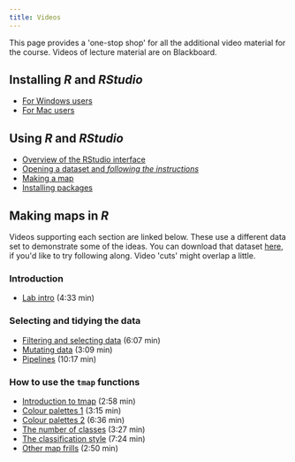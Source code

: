 ```yaml
---
title: Videos
---
```

This page provides a 'one-stop shop' for all the additional video material for the course. Videos of lecture material are on Blackboard.

## Installing _R_ and _RStudio_
+ [For Windows users](https://www.youtube.com/watch?v=gx7A7C_wdyE)
+ [For Mac users](https://www.youtube.com/watch?v=by5HyJX6H1I)

## Using *R* and *RStudio*
+ [Overview of the RStudio interface](http://southosullivan.com/geog315/video/week-02-lab/geog315-week02-01-r-intro-overview-of-interface.mp4)
+ [Opening a dataset and *following the instructions*](http://southosullivan.com/geog315/video/week-02-lab/geog315-week02-02-r-intro-read-the-instructions.mp4)
+ [Making a map](http://southosullivan.com/geog315/video/week-02-lab/geog315-week02-03-r-intro-make-a-map.mp4)
+ [Installing packages](http://southosullivan.com/geog315/video/week-02-lab/geog315-week02-04-r-intro-installing-packages.mp4)

## Making maps in *R*
Videos supporting each section are linked below. These use a different data set to demonstrate some of the ideas. You can download that dataset [here](/labs/week-03/ak-region-ethnicity.gpkg?raw=true), if you'd like to try following along. Video 'cuts' might overlap a little.

### Introduction
+ [Lab intro](http://southosullivan.com/geog315/video/week-03-lab/geog315-week03-01-making-maps-intro.mp4) (4:33 min)

### Selecting and tidying the data
+ [Filtering and selecting data](http://southosullivan.com/geog315/video/week-03-lab/geog315-week03-02-making-maps-filter-and-select.mp4) (6:07 min)
+ [Mutating data](http://southosullivan.com/geog315/video/week-03-lab/geog315-week03-03-making-maps-mutate.mp4) (3:09 min)
+ [Pipelines](http://southosullivan.com/geog315/video/week-03-lab/geog315-week03-04-making-maps-tidy-pipelines.mp4) (10:17 min)

### How to use the `tmap` functions
+ [Introduction to tmap](http://southosullivan.com/geog315/video/week-03-lab/geog315-week03-05-making-maps-tmap-intro.mp4) (2:58 min)
+ [Colour palettes 1](http://southosullivan.com/geog315/video/week-03-lab/geog315-week03-06-making-maps-tmap-palettes-1.mp4) (3:15 min)
+ [Colour palettes 2](http://southosullivan.com/geog315/video/week-03-lab/geog315-week03-07-making-maps-tmap-palettes-2.mp4) (6:36 min)
+ [The number of classes](http://southosullivan.com/geog315/video/week-03-lab/geog315-week03-08-making-maps-tmap-number-of-classes.mp4) (3:27 min)
+ [The classification style](http://southosullivan.com/geog315/video/week-03-lab/geog315-week03-09-making-maps-tmap-classification-styles.mp4) (7:24 min)
+ [Other map frills](http://southosullivan.com/geog315/video/week-03-lab/geog315-week03-10-making-maps-tmap-frills.mp4) (2:50 min)
